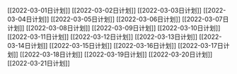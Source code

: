[[2022-03-01日计划]]
[[2022-03-02日计划]]
[[2022-03-03日计划]]
[[2022-03-04日计划]]
[[2022-03-05日计划]]
[[2022-03-06日计划]]
[[2022-03-07日计划]]
[[2022-03-08日计划]]
[[2022-03-09日计划]]
[[2022-03-10日计划]]
[[2022-03-11日计划]]
[[2022-03-12日计划]]
[[2022-03-13日计划]]
[[2022-03-14日计划]]
[[2022-03-15日计划]]
[[2022-03-16日计划]]
[[2022-03-17日计划]]
[[2022-03-18日计划]]
[[2022-03-19日计划]]
[[2022-03-20日计划]]
[[2022-03-21日计划]]